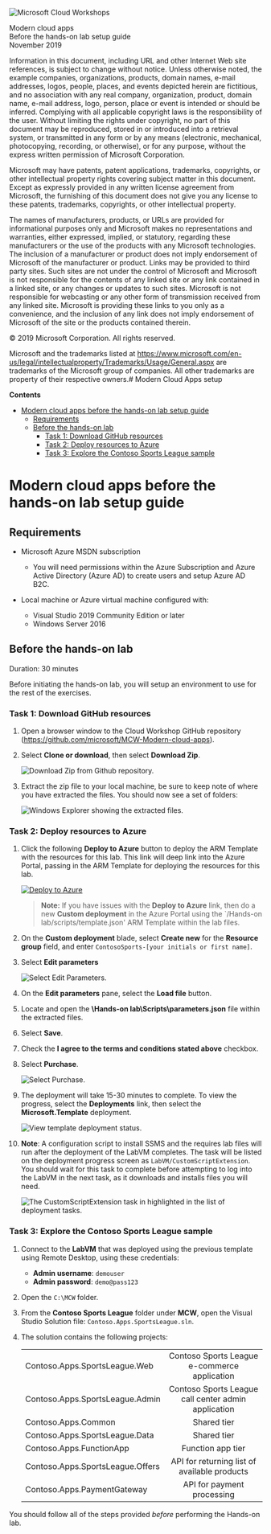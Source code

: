 ![Microsoft Cloud Workshops](https://github.com/Microsoft/MCW-Template-Cloud-Workshop/raw/master/Media/ms-cloud-workshop.png "Microsoft Cloud Workshops")

<div class="MCWHeader1">
Modern cloud apps
</div>

<div class="MCWHeader2">
Before the hands-on lab setup guide
</div>

<div class="MCWHeader3">
November 2019
</div>

Information in this document, including URL and other Internet Web site references, is subject to change without notice. Unless otherwise noted, the example companies, organizations, products, domain names, e-mail addresses, logos, people, places, and events depicted herein are fictitious, and no association with any real company, organization, product, domain name, e-mail address, logo, person, place or event is intended or should be inferred. Complying with all applicable copyright laws is the responsibility of the user. Without limiting the rights under copyright, no part of this document may be reproduced, stored in or introduced into a retrieval system, or transmitted in any form or by any means (electronic, mechanical, photocopying, recording, or otherwise), or for any purpose, without the express written permission of Microsoft Corporation.

Microsoft may have patents, patent applications, trademarks, copyrights, or other intellectual property rights covering subject matter in this document. Except as expressly provided in any written license agreement from Microsoft, the furnishing of this document does not give you any license to these patents, trademarks, copyrights, or other intellectual property.

The names of manufacturers, products, or URLs are provided for informational purposes only and Microsoft makes no representations and warranties, either expressed, implied, or statutory, regarding these manufacturers or the use of the products with any Microsoft technologies. The inclusion of a manufacturer or product does not imply endorsement of Microsoft of the manufacturer or product. Links may be provided to third party sites. Such sites are not under the control of Microsoft and Microsoft is not responsible for the contents of any linked site or any link contained in a linked site, or any changes or updates to such sites. Microsoft is not responsible for webcasting or any other form of transmission received from any linked site. Microsoft is providing these links to you only as a convenience, and the inclusion of any link does not imply endorsement of Microsoft of the site or the products contained therein.

© 2019 Microsoft Corporation. All rights reserved.

Microsoft and the trademarks listed at <https://www.microsoft.com/en-us/legal/intellectualproperty/Trademarks/Usage/General.aspx> are trademarks of the Microsoft group of companies. All other trademarks are property of their respective owners.# Modern Cloud Apps setup

**Contents**

<!-- TOC -->

- [Modern cloud apps before the hands-on lab setup guide](#Modern-cloud-apps-before-the-hands-on-lab-setup-guide)
  - [Requirements](#Requirements)
  - [Before the hands-on lab](#Before-the-hands-on-lab)
    - [Task 1: Download GitHub resources](#Task-1-Download-GitHub-resources)
    - [Task 2: Deploy resources to Azure](#Task-2-Deploy-resources-to-Azure)
    - [Task 3: Explore the Contoso Sports League sample](#Task-3-Explore-the-Contoso-Sports-League-sample)

<!-- /TOC -->

# Modern cloud apps before the hands-on lab setup guide

## Requirements

- Microsoft Azure MSDN subscription

  - You will need permissions within the Azure Subscription and Azure Active Directory (Azure AD) to create users and setup Azure AD B2C.

- Local machine or Azure virtual machine configured with:

  - Visual Studio 2019 Community Edition or later
  - Windows Server 2016

## Before the hands-on lab

Duration: 30 minutes

Before initiating the hands-on lab, you will setup an environment to use for the rest of the exercises.

### Task 1: Download GitHub resources

1. Open a browser window to the Cloud Workshop GitHub repository (<https://github.com/microsoft/MCW-Modern-cloud-apps>).

2. Select **Clone or download**, then select **Download Zip**.

    ![Download Zip from Github repository.](images/Setup/2019-06-24-17-08-18.png)

3. Extract the zip file to your local machine, be sure to keep note of where you have extracted the files. You should now see a set of folders:

    ![Windows Explorer showing the extracted files.](images/Setup/2019-06-24-17-10-56.png)

### Task 2: Deploy resources to Azure

1. Click the following **Deploy to Azure** button to deploy the ARM Template with the resources for this lab. This link will deep link into the Azure Portal, passing in the ARM Template for deploying the resources for this lab.

    [![Deploy to Azure](images/azure-deploy-button-small.png "Deploy to Azure")](https://portal.azure.com/#create/Microsoft.Template/uri/https%3A%2F%2Fraw.githubusercontent.com%2Fcrpietschmann%2FMCW-Modern-cloud-apps%2Fmaster%2FHands-on%20lab%2Fscripts%2Ftemplate.json)

    >**Note:** If you have issues with the **Deploy to Azure** link, then do a new **Custom deployment** in the Azure Portal using the `/Hands-on lab/scripts/template.json' ARM Template within the lab files.

2. On the **Custom deployment** blade, select **Create new** for the **Resource group** field, and enter `ContosoSports-[your initials or first name]`.

3. Select **Edit parameters**

    ![Select Edit Parameters.](images/Setup/2019-06-24-17-17-05.png)

4. On the **Edit parameters** pane, select the **Load file** button.

5. Locate and open the **\Hands-on lab\Scripts\parameters.json** file within the extracted files.

6. Select **Save**.

7. Check the **I agree to the terms and conditions stated above** checkbox.

8. Select **Purchase**.

    ![Select Purchase.](images/Setup/2019-06-24-17-20-12.png)

9. The deployment will take 15-30 minutes to complete. To view the progress, select the **Deployments** link, then select the **Microsoft.Template** deployment.

    ![View template deployment status.](images/Setup/2019-06-24-17-22-19.png "Resource group deployments")

10. **Note**: A configuration script to install SSMS and the requires lab files will run after the deployment of the LabVM completes. The task will be listed on the deployment progress screen as `LabVM/CustomScriptExtension`. You should wait for this task to complete before attempting to log into the LabVM in the next task, as it downloads and installs files you will need.

    ![The CustomScriptExtension task in highlighted in the list of deployment tasks.](media/deployment-progress.png "Deployment progress")

### Task 3: Explore the Contoso Sports League sample

1. Connect to the **LabVM** that was deployed using the previous template using Remote Desktop, using these credentials:

    - **Admin username**: `demouser`
    - **Admin password**: `demo@pass123`

2. Open the `C:\MCW` folder.

3. From the **Contoso Sports League** folder under **MCW**, open the Visual Studio Solution file: `Contoso.Apps.SportsLeague.sln`.

4. The solution contains the following projects:

    |    |            |
    |----------|:-------------:|
    | Contoso.Apps.SportsLeague.Web |   Contoso Sports League e-commerce application |
    | Contoso.Apps.SportsLeague.Admin |   Contoso Sports League call center admin application |
    | Contoso.Apps.Common  |   Shared tier |
    | Contoso.Apps.SportsLeague.Data  |   Shared tier |
    | Contoso.Apps.FunctionApp  |   Function app tier |
    | Contoso.Apps.SportsLeague.Offers |  API for returning list of available products |
    | Contoso.Apps.PaymentGateway   |     API for payment processing |

You should follow all of the steps provided *before* performing the Hands-on lab.
